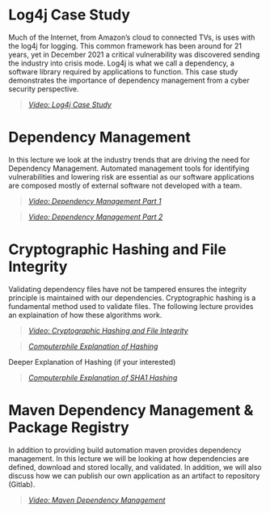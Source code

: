 # Log4j Case Study

Much of the Internet, from Amazon’s cloud to connected TVs, is uses with the log4j for logging.  This common framework has been around for 21 years, yet in December 2021 a critical vulnerability was discovered sending the industry into crisis mode.  Log4j is what we call a dependency, a software library required by applications to function.  This case study demonstrates the importance of dependency management from a cyber security perspective.
> [*Video: Log4j Case Study*](https://auburn.hosted.panopto.com/Panopto/Pages/Viewer.aspx?id=19027d93-3d1d-4601-bf46-aeb300bca4ca)


# Dependency Management
In this lecture we look at the industry trends that are driving the need for Dependency Management.  Automated management tools for identifying vulnerabilities and lowering risk are essential as our software applications are composed mostly of external software not developed with a team.

> [*Video: Dependency Management Part 1*](https://auburn.hosted.panopto.com/Panopto/Pages/Viewer.aspx?id=4bdbc4db-8075-40b7-90ba-aeb300c2c3c7)

>  [*Video: Dependency Management Part 2*](https://auburn.hosted.panopto.com/Panopto/Pages/Viewer.aspx?id=fe818304-e51f-4a5f-95c9-aeb300d3dd1f)

# Cryptographic Hashing and File Integrity
Validating dependency files have not be tampered ensures the integrity principle is maintained with our dependencies.  Cryptographic hashing is a fundamental method used to validate files.  The following lecture provides an explaination of how these algorithms work.

>  [*Video: Cryptographic Hashing and File Integrity*](https://auburn.hosted.panopto.com/Panopto/Pages/Viewer.aspx?id=de8628ee-2690-41f9-9f47-aeb300dfec86)

> [*Computerphile Explanation of Hashing*](https://youtu.be/b4b8ktEV4Bg)

Deeper Explanation of Hashing (if your interested)
> [*Computerphile Explanation of SHA1 Hashing*](https://youtu.be/DMtFhACPnTY)

# Maven Dependency Management & Package Registry
In addition to providing build automation maven provides dependency management.  In this lecture we will be looking at how dependencies are defined, download and stored locally, and validated.  In addition, we will also discuss how we can publish our own application as an artifact to repository (Gitlab).  
> [*Video: Maven Dependency Management*](https://auburn.hosted.panopto.com/Panopto/Pages/Viewer.aspx?id=5e75dd39-517f-432d-9b31-aeb4005f1648)
